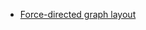 
<ul>
<li> <a href="DataViz_with_JavaScript_and_d3/README.md">Force-directed graph layout</a></li>



</ul>
